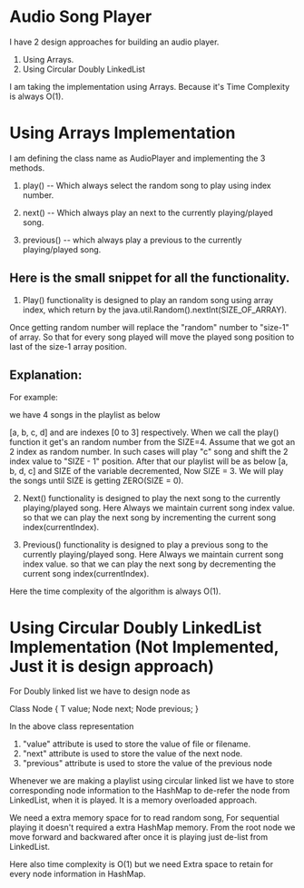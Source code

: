 # Audio Song Player
I have 2 design approaches for building an audio player.

1) Using Arrays.
2) Using Circular Doubly LinkedList

I am taking the implementation using Arrays. Because it's Time Complexity is always O(1).

Using Arrays Implementation
===========================

I am defining the class name as AudioPlayer and implementing the 3 methods.

1) play() -- Which always select the random song to play using index number.

2) next() -- Which always play an next to the currently playing/played song.

3) previous() -- which always play a previous to the currently playing/played song.

Here is the small snippet for all the functionality.
----------------------------------------------------

1) Play() functionality is designed to play an random song using array index, which return by the java.util.Random().nextInt(SIZE_OF_ARRAY).

Once getting random number will replace the "random" number to "size-1" of array. So that for every song played will move the played song position to last of the size-1 array position.

Explanation:
------------

For example:

we have 4 songs in the playlist as below

[a, b, c, d]  and are indexes [0 to 3] respectively. When we call the play() function it get's an random number from the SIZE=4. Assume that we got an 2 index as random number. In such cases will play "c" song and shift the 2 index value to "SIZE - 1" position. After that our playlist will be as below [a, b, d, c] and SIZE of the variable decremented, Now SIZE = 3. We will play the songs until SIZE is getting ZERO(SIZE = 0).

2) Next() functionality is designed to play the next song to the currently playing/played song. Here Always we maintain current song index value. so that we can play the next song by incrementing the current song index(currentIndex).

3) Previous() functionality is designed to play a previous song to the currently playing/played song. Here Always we maintain current song index value. so that we can play the next song by decrementing the current song index(currentIndex).

Here the time complexity of the algorithm is always O(1).

Using Circular Doubly LinkedList Implementation (Not Implemented, Just it is design approach)
==============================================================================================

For Doubly linked list we have to design node as 

Class Node<T> {
  T value;
  Node next;
  Node previous;
}

In the above class representation

1) "value"  attribute is used to store the value of file or filename.
2) "next" attribute is used to store the value of the next node.
3) "previous" attribute is used to store the value of the previous node

Whenever we are making a playlist using circular linked list we have to store corresponding node information to the HashMap to de-refer the node from LinkedList, when it is played. It is a memory overloaded approach.

We need a extra memory space for to read random song, For sequential playing it doesn't required a extra HashMap memory. From the root node we move forward and backwared after once it is playing just de-list from LinkedList.

Here also time complexity is O(1) but we need Extra space to retain for every node information in HashMap.


